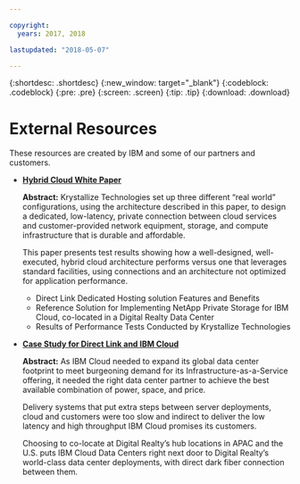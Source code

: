 ```yaml
---

copyright:
  years: 2017, 2018

lastupdated: "2018-05-07"

---
```


{:shortdesc: .shortdesc}
{:new_window: target="_blank"}
{:codeblock: .codeblock}
{:pre: .pre}
{:screen: .screen}
{:tip: .tip}
{:download: .download}

# External Resources

These resources are created by IBM and some of our partners and customers.

* [**Hybrid Cloud White Paper**](https://public.dhe.ibm.com/cloud/bluemix/network/direct-link/ibm-hybrid-cloud-whitepaper.pdf)

    **Abstract:** Krystallize Technologies set up three different “real world” configurations, using the architecture described in this paper, to design a dedicated, low-latency, private connection between cloud services and customer-provided network equipment, storage, and compute infrastructure that is durable and affordable. 

    This paper presents test results showing how a well-designed, well-executed, hybrid cloud architecture performs versus one that leverages standard facilities, using connections and an architecture not optimized for application performance.

     * Direct Link Dedicated Hosting solution Features and Benefits 
     * Reference Solution for Implementing NetApp Private Storage for IBM Cloud, co-located in a Digital Realty Data Center 
     * Results of Performance Tests Conducted by Krystallize Technologies


* [**Case Study for Direct Link and IBM Cloud**](https://public.dhe.ibm.com/cloud/bluemix/network/direct-link/ibm-cloud-case-study.pdf)

    **Abstract:** As IBM Cloud needed to expand its global data center footprint to meet burgeoning demand for its Infrastructure-as-a-Service offering, it needed the right data center partner to achieve the best available combination of power, space, and price.

    Delivery systems that put extra steps between server deployments, cloud and customers were too slow and indirect to deliver the low latency and high throughput IBM Cloud promises its customers. 

    Choosing to co-locate at Digital Realty’s hub locations in APAC and the U.S. puts IBM Cloud Data Centers right next door to Digital Realty’s world-class data center deployments, with direct dark fiber connection between them.
